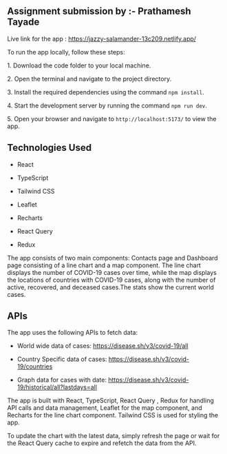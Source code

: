 ## Assignment submission by :- Prathamesh Tayade

Live link for the app : <https://jazzy-salamander-13c209.netlify.app/>

To run the app locally, follow these steps:

1\. Download the code folder to your local machine.

2\. Open the terminal and navigate to the project directory.

3\. Install the required dependencies using the command `npm install`.

4\. Start the development server by running the command `npm run dev`.

5\. Open your browser and navigate to `http://localhost:5173/` to view the app.


## Technologies Used

- React

- TypeScript

- Tailwind CSS

- Leaflet

- Recharts

- React Query

- Redux

The app consists of two main components: Contacts page and Dashboard page consisting of a line chart and a map component. The line chart displays the number of COVID-19 cases over time, while the map displays the locations of countries with COVID-19 cases, along with the number of active, recovered, and deceased cases.The stats show the current world cases.

## APIs
The app uses the following APIs to fetch data:

- World wide data of cases: https://disease.sh/v3/covid-19/all

- Country Specific data of cases: https://disease.sh/v3/covid-19/countries

- Graph data for cases with date: https://disease.sh/v3/covid-19/historical/all?lastdays=all

The app is built with React, TypeScript, React Query , Redux for handling API calls and data management, Leaflet for the map component, and Recharts for the line chart component. Tailwind CSS is used for styling the app.

To update the chart with the latest data, simply refresh the page or wait for the React Query cache to expire and refetch the data from the API.
